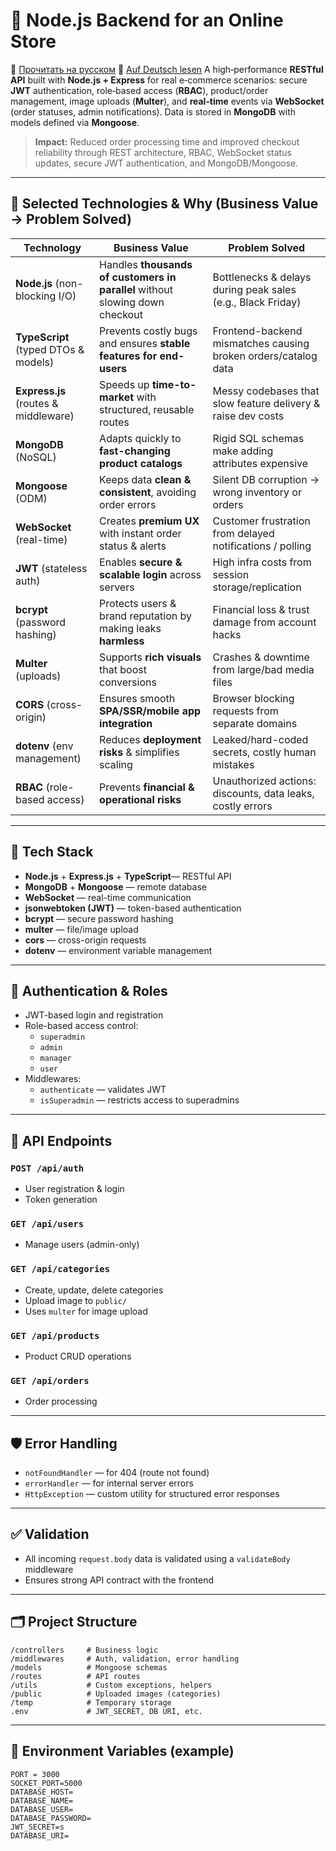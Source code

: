# 🛒 Node.js Backend for an Online Store

📖 [Прочитать на русском](./README.ru.md)  📖 [Auf Deutsch lesen](./README.de.md)
A high‑performance **RESTful API** built with **Node.js + Express** for real e‑commerce scenarios: secure **JWT** authentication, role‑based access (**RBAC**), product/order management, image uploads (**Multer**), and **real‑time** events via **WebSocket** (order statuses, admin notifications). Data is stored in **MongoDB** with models defined via **Mongoose**.

> **Impact:** Reduced order processing time and improved checkout reliability through REST architecture, RBAC, WebSocket status updates, secure JWT authentication, and MongoDB/Mongoose. 

---

## 🧱 Selected Technologies & Why (Business Value → Problem Solved)

| Technology | Business Value | Problem Solved |
|------------|----------------|----------------|
| **Node.js** (non-blocking I/O) | Handles **thousands of customers in parallel** without slowing down checkout | Bottlenecks & delays during peak sales (e.g., Black Friday) |
| **TypeScript** (typed DTOs & models) | Prevents costly bugs and ensures **stable features for end-users** | Frontend-backend mismatches causing broken orders/catalog data |
| **Express.js** (routes & middleware) | Speeds up **time-to-market** with structured, reusable routes | Messy codebases that slow feature delivery & raise dev costs |
| **MongoDB** (NoSQL) | Adapts quickly to **fast-changing product catalogs** | Rigid SQL schemas make adding attributes expensive |
| **Mongoose** (ODM) | Keeps data **clean & consistent**, avoiding order errors | Silent DB corruption → wrong inventory or orders |
| **WebSocket** (real-time) | Creates **premium UX** with instant order status & alerts | Customer frustration from delayed notifications / polling |
| **JWT** (stateless auth) | Enables **secure & scalable login** across servers | High infra costs from session storage/replication |
| **bcrypt** (password hashing) | Protects users & brand reputation by making leaks **harmless** | Financial loss & trust damage from account hacks |
| **Multer** (uploads) | Supports **rich visuals** that boost conversions | Crashes & downtime from large/bad media files |
| **CORS** (cross-origin) | Ensures smooth **SPA/SSR/mobile app integration** | Browser blocking requests from separate domains |
| **dotenv** (env management) | Reduces **deployment risks** & simplifies scaling | Leaked/hard-coded secrets, costly human mistakes |
| **RBAC** (role-based access) | Prevents **financial & operational risks** | Unauthorized actions: discounts, data leaks, costly errors |
---
## 🚀 Tech Stack

- **Node.js** + **Express.js** + **TypeScript**— RESTful API
- **MongoDB** + **Mongoose** — remote database
- **WebSocket** — real-time communication
- **jsonwebtoken (JWT)** — token-based authentication
- **bcrypt** — secure password hashing
- **multer** — file/image upload
- **cors** — cross-origin requests
- **dotenv** — environment variable management

---

## 🔐 Authentication & Roles

- JWT-based login and registration
- Role-based access control:
  - `superadmin`
  - `admin`
  - `manager`
  - `user`
- Middlewares:
  - `authenticate` — validates JWT
  - `isSuperadmin` — restricts access to superadmins

---

## 📁 API Endpoints

### `POST /api/auth`
- User registration & login
- Token generation

### `GET /api/users`
- Manage users (admin-only)

### `GET /api/categories`
- Create, update, delete categories
- Upload image to `public/`
- Uses `multer` for image upload

### `GET /api/products`
- Product CRUD operations

### `GET /api/orders`
- Order processing

---

## 🛡 Error Handling

- `notFoundHandler` — for 404 (route not found)
- `errorHandler` — for internal server errors
- `HttpException` — custom utility for structured error responses

---

## ✅ Validation

- All incoming `request.body` data is validated using a `validateBody` middleware
- Ensures strong API contract with the frontend

---

## 🗂 Project Structure

```
/controllers     # Business logic
/middlewares     # Auth, validation, error handling
/models          # Mongoose schemas
/routes          # API routes
/utils           # Custom exceptions, helpers
/public          # Uploaded images (categories)
/temp            # Temporary storage
.env             # JWT_SECRET, DB URI, etc.
```

---

## 📌 Environment Variables (example)

```
PORT = 3000
SOCKET_PORT=5000
DATABASE_HOST=
DATABASE_NAME=
DATABASE_USER=
DATABASE_PASSWORD=
JWT_SECRET=s
DATABASE_URI=
```
